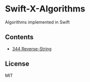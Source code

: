 # Swift-X-Algorithms

Algorithms implemented in Swift

## Contents

- [344 Reverse-String](/344-Reverse-String)

## License

MIT
